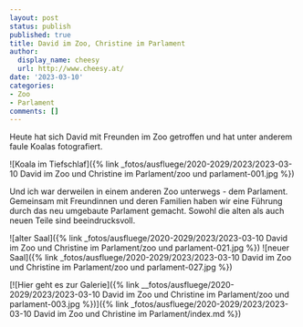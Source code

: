 ```yaml
---
layout: post
status: publish
published: true
title: David im Zoo, Christine im Parlament
author:
  display_name: cheesy
  url: http://www.cheesy.at/
date: '2023-03-10'
categories:
- Zoo
- Parlament
comments: []
---
```

<!-- Titel, Datum und Kategorien nicht vergessen!!!! -->

Heute hat sich David mit Freunden im Zoo getroffen und hat unter anderem faule Koalas fotografiert.

![Koala im Tiefschlaf]({% link _fotos/ausfluege/2020-2029/2023/2023-03-10 David im Zoo und Christine im Parlament/zoo und parlament-001.jpg %})

Und ich war derweilen in einem anderen Zoo unterwegs - dem Parlament. Gemeinsam mit Freundinnen und deren Familien haben wir eine Führung durch das neu umgebaute Parlament gemacht. Sowohl die alten als auch neuen Teile sind beeindrucksvoll.

![alter Saal]({% link _fotos/ausfluege/2020-2029/2023/2023-03-10 David im Zoo und Christine im Parlament/zoo und parlament-021.jpg %})
![neuer Saal]({% link _fotos/ausfluege/2020-2029/2023/2023-03-10 David im Zoo und Christine im Parlament/zoo und parlament-027.jpg %})

[![Hier geht es zur Galerie]({% link __fotos/ausfluege/2020-2029/2023/2023-03-10 David im Zoo und Christine im Parlament/zoo und parlament-003.jpg %})]({% link _fotos/ausfluege/2020-2029/2023/2023-03-10 David im Zoo und Christine im Parlament/index.md %})